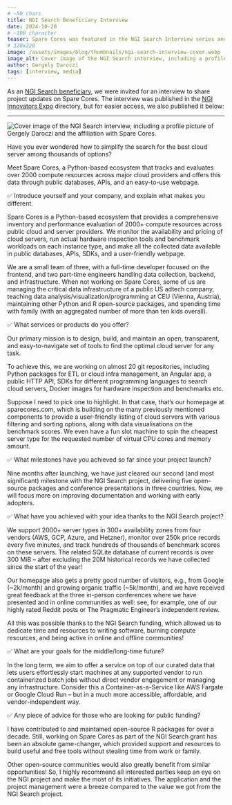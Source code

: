 ```yaml
---
# ~50 chars
title: NGI Search Beneficiary Interview
date: 2024-10-20
# ~100 character
teaser: Spare Cores was featured in the NGI Search Interview series and NGI Innovators Expo directory.
# 320x220
image: /assets/images/blog/thumbnails/ngi-search-interview-cover.webp
image_alt: Cover image of the NGI Search interview, including a profile picture of Gergely Daroczi and the affiliation with Spare Cores.
author: Gergely Daroczi
tags: [interview, media]
---
```


As an [NGI Search beneficiary](/article/ngi-search-grant), we were invited for an interview to share project updates on Spare Cores. The interview was published in the <a href="https://spaces.fundingbox.com/spaces/ngi-community-ngi-innovators/67136d6eaef37c9e08371df4" target="_blank" rel="noopener">NGI Innovators Expo</a> directory, but for easier access, we also published it below:

<hr class="my-6" />

<img src="/assets/images/blog/ngi-search-interview-cover.webp" alt="Cover image of the NGI Search interview, including a profile picture of Gergely Daroczi and the affiliation with Spare Cores." />

Have you ever wondered how to simplify the search for the best cloud server among thousands of options?

Meet Spare Cores, a Python-based ecosystem that tracks and evaluates over 2000 compute resources across major cloud providers and offers this data through public databases, APIs, and an easy-to-use webpage.

✅ Introduce yourself and your company, and explain what makes you different.

Spare Cores is a Python-based ecosystem that provides a comprehensive inventory and performance evaluation of 2000+ compute resources across public cloud and server providers. We monitor the availability and pricing of cloud servers, run actual hardware inspection tools and benchmark workloads on each instance type, and make all the collected data available in public databases, APIs, SDKs, and a user-friendly webpage.

We are a small team of three, with a full-time developer focused on the frontend, and two part-time engineers handling data collection, backend, and infrastructure. When not working on Spare Cores, some of us are managing the critical data infrastructure of a public US adtech company, teaching data analysis/visualization/programming at CEU (Vienna, Austria), maintaining other Python and R open-source packages, and spending time with family (with an aggregated number of more than ten kids overall).

✅ What services or products do you offer?

Our primary mission is to design, build, and maintain an open, transparent, and easy-to-navigate set of tools to find the optimal cloud server for any task.

To achieve this, we are working on almost 20 git repositories, including Python packages for ETL or cloud infra management, an Angular app, a public HTTP API, SDKs for different programming languages to search cloud servers, Docker images for hardware inspection and benchmarks etc.

Suppose I need to pick one to highlight. In that case, that’s our homepage at sparecores.com, which is building on the many previously mentioned components to provide a user-friendly listing of cloud servers with various filtering and sorting options, along with data visualisations on the benchmark scores. We even have a fun slot machine to spin the cheapest server type for the requested number of virtual CPU cores and memory amount.

✅ What milestones have you achieved so far since your project launch?

Nine months after launching, we have just cleared our second (and most significant) milestone with the NGI Search project, delivering five open-source packages and conference presentations in three countries. Now, we will focus more on improving documentation and working with early adopters.

✅ What have you achieved with your idea thanks to the NGI Search project?

We support 2000+ server types in 300+ availability zones from four vendors (AWS, GCP, Azure, and Hetzner), monitor over 250k price records every five minutes, and track hundreds of thousands of benchmark scores on these servers. The related SQLite database of current records is over 300 MiB – after excluding the 20M historical records we have collected since the start of the year!

Our homepage also gets a pretty good number of visitors, e.g., from Google (~2k/month) and growing organic traffic (~5k/month), and we have received great feedback at the three in-person conferences where we have presented and in online communities as well: see, for example, one of our highly rated Reddit posts or The Pragmatic Engineer’s independent review.

All this was possible thanks to the NGI Search funding, which allowed us to dedicate time and resources to writing software, burning compute resources, and being active in online and offline communities!

✅ What are your goals for the middle/long-time future?

In the long term, we aim to offer a service on top of our curated data that lets users effortlessly start machines at any supported vendor to run containerized batch jobs without direct vendor engagement or managing any infrastructure. Consider this a Container-as-a-Service like AWS Fargate or Google Cloud Run – but in a much more accessible, affordable, and vendor-independent way.

✅ Any piece of advice for those who are looking for public funding?

I have contributed to and maintained open-source R packages for over a decade. Still, working on Spare Cores as part of the NGI Search grant has been an absolute game-changer, which provided support and resources to build useful and free tools without stealing time from work or family.

Other open-source communities would also greatly benefit from similar opportunities! So, I highly recommend all interested parties keep an eye on the NGI project and make the most of its initiatives. The application and the project management were a breeze compared to the value we got from the NGI Search project.